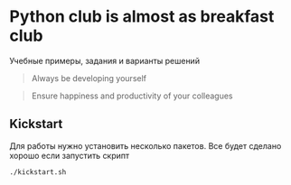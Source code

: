 # Python club is almost as breakfast club

Учебные примеры, задания и варианты решений

> Always be developing yourself

> Ensure happiness and productivity of your colleagues


## Kickstart

Для работы нужно установить несколько пакетов. Все будет сделано хорошо если запустить скрипт

```
./kickstart.sh
```
